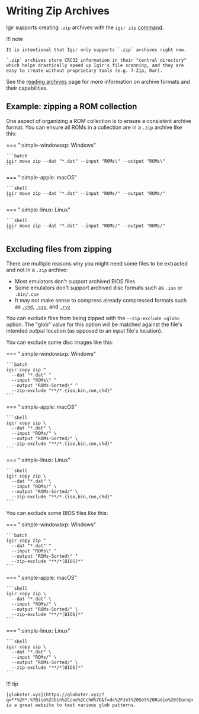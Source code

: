 # Writing Zip Archives

Igir supports creating `.zip` archives with the `igir zip` [command](../commands.md).

!!! note

    It is intentional that Igir only supports `.zip` archives right now.

    `.zip` archives store CRC32 information in their "central directory" which helps drastically speed up Igir's file scanning, and they are easy to create without proprietary tools (e.g. 7-Zip, Rar).

See the [reading archives](../input/reading-archives.md) page for more information on archive formats and their capabilities.

## Example: zipping a ROM collection

One aspect of organizing a ROM collection is to ensure a consistent archive format. You can ensure all ROMs in a collection are in a `.zip` archive like this:

=== ":simple-windowsxp: Windows"

    ```batch
    igir move zip --dat "*.dat" --input "ROMs\" --output "ROMs\"
    ```

=== ":simple-apple: macOS"

    ```shell
    igir move zip --dat "*.dat" --input "ROMs/" --output "ROMs/"
    ```

=== ":simple-linux: Linux"

    ```shell
    igir move zip --dat "*.dat" --input "ROMs/" --output "ROMs/"
    ```

## Excluding files from zipping

There are multiple reasons why you might need some files to be extracted and not in a `.zip` archive:

- Most emulators don't support archived BIOS files
- Some emulators don't support archived disc formats such as `.iso` or `.bin/.cue`
- It may not make sense to compress already compressed formats such as [`.chd`](https://emulation.gametechwiki.com/index.php/Save_disk_space_for_ISOs#CHD_Compression), [`.cso`](https://emulation.gametechwiki.com/index.php/Save_disk_space_for_ISOs#CSO_.28aka_CISO.29_2), and [`.rvz`](https://emulation.gametechwiki.com/index.php/Save_disk_space_for_ISOs#RVZ_.28Modern_Dolphin_format.29_-_GC.2FWii)

You can exclude files from being zipped with the `--zip-exclude <glob>` option. The "glob" value for this option will be matched against the file's intended _output_ location (as opposed to an _input_ file's location).

You can exclude some disc images like this:

=== ":simple-windowsxp: Windows"

    ```batch
    igir copy zip ^
      --dat "*.dat" ^
      --input "ROMs\" ^
      --output "ROMs-Sorted\" ^
      --zip-exclude "**/*.{iso,bin,cue,chd}"
    ```

=== ":simple-apple: macOS"

    ```shell
    igir copy zip \
      --dat "*.dat" \
      --input "ROMs/" \
      --output "ROMs-Sorted/" \
      --zip-exclude "**/*.{iso,bin,cue,chd}"
    ```

=== ":simple-linux: Linux"

    ```shell
    igir copy zip \
      --dat "*.dat" \
      --input "ROMs/" \
      --output "ROMs-Sorted/" \
      --zip-exclude "**/*.{iso,bin,cue,chd}"
    ```

You can exclude some BIOS files like this:

=== ":simple-windowsxp: Windows"

    ```batch
    igir copy zip ^
      --dat "*.dat" ^
      --input "ROMs\" ^
      --output "ROMs-Sorted\" ^
      --zip-exclude "**/*[BIOS]*"
    ```

=== ":simple-apple: macOS"

    ```shell
    igir copy zip \
      --dat "*.dat" \
      --input "ROMs/" \
      --output "ROMs-Sorted/" \
      --zip-exclude "**/*[BIOS]*"
    ```

=== ":simple-linux: Linux"

    ```shell
    igir copy zip \
      --dat "*.dat" \
      --input "ROMs/" \
      --output "ROMs-Sorted/" \
      --zip-exclude "**/*[BIOS]*"
    ```

!!! tip

    [globster.xyz](https://globster.xyz/?q=**%2F*.%7Biso%2Cbin%2Ccue%2Cchd%7D&f=dc%2FJet%20Set%20Radio%20(Europe)%20(En%20Fr%20De%20Es).chd%2Cdc%2FSamba%20de%20Amigo%20(USA).chd%2Cpsx%2FFinal%20Fantasy%20IX%20(USA)%2FFinal%20Fantasy%20IX%20(USA).m3u%2Cpsx%2FFinal%20Fantasy%20IX%20(USA)%2FFinal%20Fantasy%20IX%20(USA)%20(Disc%201).cue%2Cpsx%2FFinal%20Fantasy%20IX%20(USA)%2FFinal%20Fantasy%20IX%20(USA)%20(Disc%201).bin%2Cpsx%2FFinal%20Fantasy%20IX%20(USA)%2FFinal%20Fantasy%20IX%20(USA)%20(Disc%202).cue%2Cpsx%2FFinal%20Fantasy%20IX%20(USA)%2FFinal%20Fantasy%20IX%20(USA)%20(Disc%202).bin%2Cpsx%2FFinal%20Fantasy%20IX%20(USA)%2FFinal%20Fantasy%20IX%20(USA)%20(Disc%203).cue%2Cpsx%2FFinal%20Fantasy%20IX%20(USA)%2FFinal%20Fantasy%20IX%20(USA)%20(Disc%203).bin%2Cpsx%2FFinal%20Fantasy%20IX%20(USA)%2FFinal%20Fantasy%20IX%20(USA)%20(Disc%204).cue%2Cpsx%2FFinal%20Fantasy%20IX%20(USA)%2FFinal%20Fantasy%20IX%20(USA)%20(Disc%204).bin) is a great website to test various glob patterns.
